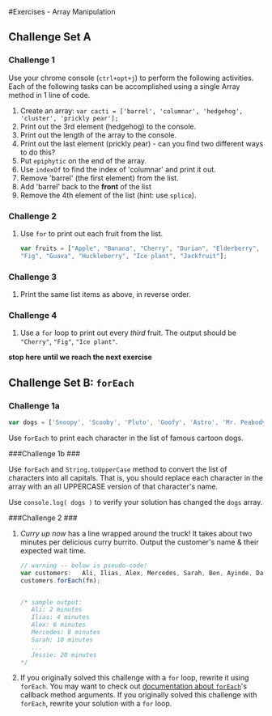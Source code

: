 #Exercises - Array Manipulation

## Challenge Set A ##

### Challenge 1 ###

Use your chrome console (`ctrl+opt+j`) to perform the following activities.
Each of the following tasks can be accomplished using a single Array method in 1 line of code.

1. Create an array: `var cacti = ['barrel', 'columnar', 'hedgehog', 'cluster', 'prickly pear'];`
1. Print out the 3rd element (hedgehog) to the console.
1. Print out the length of the array to the console.
1. Print out the last element (prickly pear) - can you find two different ways to do this?
1. Put `epiphytic` on the end of the array.
1. Use `indexOf` to find the index of 'columnar' and print it out.
1. Remove 'barrel' (the first element) from the list.
1. Add 'barrel' back to the **front** of the list
1. Remove the 4th element of the list (hint: use `splice`).

### Challenge 2 ###

1. Use `for` to print out each fruit from the list.

	```js
	var fruits = ["Apple", "Banana", "Cherry", "Durian", "Elderberry",
	"Fig", "Guava", "Huckleberry", "Ice plant", "Jackfruit"];
	```
### Challenge 3 ###

1. Print the same list items as above, in reverse order. 

### Challenge 4 ###

1. Use a `for` loop to print out every *third* fruit. The output should be `"Cherry"`, `"Fig"`, `"Ice plant"`.


**stop here until we reach the next exercise**

## Challenge Set B: `forEach` ##

### Challenge 1a ###

```js
var dogs = ['Snoopy', 'Scooby', 'Pluto', 'Goofy', 'Astro', 'Mr. Peabody', 'Odie', "Santa's Little Helper", 'Brian'];
```

Use `forEach` to print each character in the list of famous cartoon dogs.


###Challenge 1b ###

Use `forEach` and `String.toUpperCase` method to convert the list of characters into all capitals.  That is, you should replace each character in the array with an all UPPERCASE version of that character's name.

Use `console.log( dogs )` to verify your solution has changed the `dogs` array.


###Challenge 2 ###

1. *Curry up now* has a line wrapped around the truck! It takes about two minutes per delicious curry burrito. Output the customer's name & their expected wait time.
	
	```javascript
	// warning -- below is pseudo-code!
	var customers:   Ali, Ilias, Alex, Mercedes, Sarah, Ben, Ayinde, Dani, Jamey, Jessie
	customers.forEach(fn);
	
	
	/* sample output:
	   Ali: 2 minutes
	   Ilias: 4 minutes
	   Alex: 6 minutes
	   Mercedes: 8 minutes
	   Sarah: 10 minutes
	   ...
	   Jessie: 20 minutes
	*/
	```

1. If you originally solved this challenge with a `for` loop, rewrite it using `forEach`. You may want to check out <a href="https://developer.mozilla.org/en-US/docs/Web/JavaScript/Reference/Global_Objects/Array/forEach">documentation about `forEach`</a>'s callback method arguments.  If you originally solved this challenge with `forEach`, rewrite your solution with a `for` loop. 




